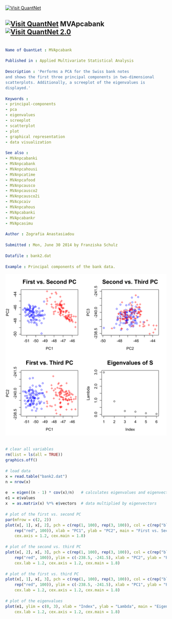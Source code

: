 
[<img src="https://github.com/QuantLet/Styleguide-and-Validation-procedure/blob/master/pictures/banner.png" alt="Visit QuantNet">](http://quantlet.de/index.php?p=info)

## [<img src="https://github.com/QuantLet/Styleguide-and-Validation-procedure/blob/master/pictures/qloqo.png" alt="Visit QuantNet">](http://quantlet.de/) **MVApcabank** [<img src="https://github.com/QuantLet/Styleguide-and-Validation-procedure/blob/master/pictures/QN2.png" width="60" alt="Visit QuantNet 2.0">](http://quantlet.de/d3/ia)

```yaml

Name of QuantLet : MVApcabank

Published in : Applied Multivariate Statistical Analysis

Description : 'Performs a PCA for the Swiss bank notes
and shows the first three principal components in two-dimensional
scatterplots. Additionally, a screeplot of the eigenvalues is
displayed.'

Keywords :
- principal-components
- pca
- eigenvalues
- screeplot
- scatterplot
- plot
- graphical representation
- data visualization

See also :
- MVAnpcabanki
- MVAnpcabank
- MVAnpcahousi
- MVAnpcatime
- MVAnpcafood
- MVAnpcausco
- MVAnpcausco2
- MVAnpcausco2i
- MVAcpcaiv
- MVAnpcahous
- MVApcabanki
- MVApcabankr
- MVApcasimu

Author : Zografia Anastasiadou

Submitted : Mon, June 30 2014 by Franziska Schulz

Datafile : bank2.dat

Example : Principal components of the bank data.
```

![Picture1](MVApcabank-1.png)


```r

# clear all variables
rm(list = ls(all = TRUE))
graphics.off()

# load data
x = read.table("bank2.dat")
n = nrow(x)

e  = eigen((n - 1) * cov(x)/n)   # calculates eigenvalues and eigenvectors and sorts them by size
e1 = e$values
x  = as.matrix(x) %*% e$vectors  # data multiplied by eigenvectors

# plot of the first vs. second PC
par(mfrow = c(2, 2))
plot(x[, 1], x[, 2], pch = c(rep(1, 100), rep(3, 100)), col = c(rep("blue", 100), 
    rep("red", 100)), xlab = "PC1", ylab = "PC2", main = "First vs. Second PC", cex.lab = 1.2, 
    cex.axis = 1.2, cex.main = 1.8)

# plot of the second vs. third PC
plot(x[, 2], x[, 3], pch = c(rep(1, 100), rep(3, 100)), col = c(rep("blue", 100), 
    rep("red", 100)), ylim = c(-238.5, -241.5), xlab = "PC2", ylab = "PC3", main = "Second vs. Third PC", 
    cex.lab = 1.2, cex.axis = 1.2, cex.main = 1.8)

# plot of the first vs. third PC
plot(x[, 1], x[, 3], pch = c(rep(1, 100), rep(3, 100)), col = c(rep("blue", 100), 
    rep("red", 100)), ylim = c(-238.5, -241.5), xlab = "PC1", ylab = "PC2", main = "First vs. Third PC", 
    cex.lab = 1.2, cex.axis = 1.2, cex.main = 1.8)

# plot of the eigenvalues
plot(e1, ylim = c(0, 3), xlab = "Index", ylab = "Lambda", main = "Eigenvalues of S", 
    cex.lab = 1.2, cex.axis = 1.2, cex.main = 1.8) 

```
